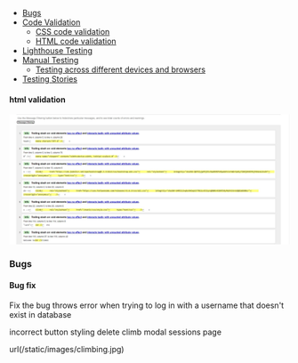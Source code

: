   
  
  * [Bugs](#bugs)
  * [Code Validation](#code-validation)
    * [CSS code validation](#css-code-validation)
    * [HTML code validation](#html-code-validation)
  * [Lighthouse Testing](#lighthouse-testing)
  * [Manual Testing](#manual-testing)
    * [Testing across different devices and browsers](#testing-across-different-devices-and-browsers)
  * [Testing Stories](#testing-stories)



#### html validation

![](/climbing_log/static/images/html_validation.jpg)






### Bugs <a name="bugs"></a>

#### Bug fix

Fix the bug throws error when trying to log in with a username that doesn't exist in database

incorrect button styling delete climb modal sessions page


url(/static/images/climbing.jpg)